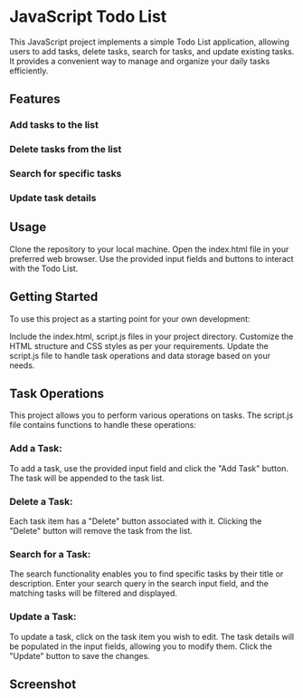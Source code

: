 # JavaScript Todo List
This JavaScript project implements a simple Todo List application, allowing users to add tasks, delete tasks, search for tasks, and update existing tasks. It provides a convenient way to manage and organize your daily tasks efficiently.

## Features
### Add tasks to the list
### Delete tasks from the list
### Search for specific tasks
### Update task details

## Usage
Clone the repository to your local machine.
Open the index.html file in your preferred web browser.
Use the provided input fields and buttons to interact with the Todo List.

## Getting Started
To use this project as a starting point for your own development:

Include the index.html, script.js files in your project directory.
Customize the HTML structure and CSS styles as per your requirements.
Update the script.js file to handle task operations and data storage based on your needs.

## Task Operations
This project allows you to perform various operations on tasks. The script.js file contains functions to handle these operations:

### Add a Task:
To add a task, use the provided input field and click the "Add Task" button. The task will be appended to the task list.

### Delete a Task:
Each task item has a "Delete" button associated with it. Clicking the "Delete" button will remove the task from the list.

### Search for a Task:
The search functionality enables you to find specific tasks by their title or description. Enter your search query in the search input field, and the matching tasks will be filtered and displayed.

### Update a Task: 
To update a task, click on the task item you wish to edit. The task details will be populated in the input fields, allowing you to modify them. Click the "Update" button to save the changes.

## Screenshot